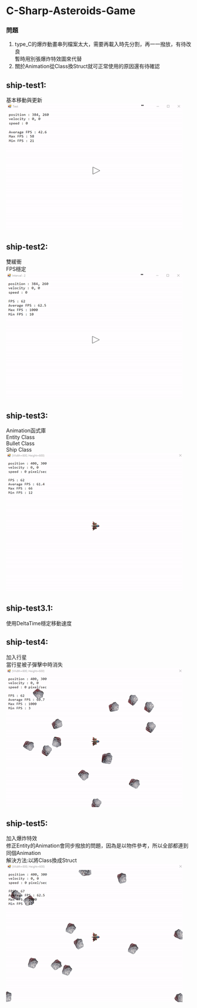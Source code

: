 # C-Sharp-Asteroids-Game

### 問題
1. type_C的爆炸動畫串列檔案太大，需要再載入時先分割，再一一撥放，有待改良<br>
暫時用別張爆炸特效圖來代替
2. 關於Animation從Class換Struct就可正常使用的原因還有待確認

## ship-test1:<br>
基本移動與更新<br>
![Alt text](test1.gif)

## ship-test2:<br>
雙緩衝<br>
FPS穩定<br>
![Alt text](test2.gif)


## ship-test3:<br>
Animation函式庫<br>
Entity Class<br>
Bullet Class<br>
Ship Class<br>
![Alt text](test3.gif)


## ship-test3.1:<br>
使用DeltaTime穩定移動速度


## ship-test4:<br>
加入行星<br>
當行星被子彈擊中時消失<br>
![Alt text](test4.gif)


## ship-test5:<br>
加入爆炸特效<br>
修正Entity的Animation會同步撥放的問題，因為是以物件參考，所以全部都連到同個Animation<br>
解決方法:以將Class換成Struct<br>
![Alt text](test5.gif)

